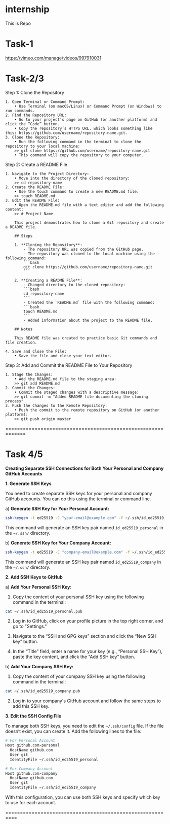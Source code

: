 # internship
This is Repo
# Task-1
https://vimeo.com/manage/videos/997910031

# Task-2/3
Step 1: Clone the Repository

	1. Open Terminal or Command Prompt:
		• Use Terminal (on macOS/Linux) or Command Prompt (on Windows) to run commands.
	2. Find the Repository URL:
		• Go to your project’s page on GitHub (or another platform) and click the “Code” button.
		• Copy the repository’s HTTPS URL, which looks something like this: https://github.com/username/repository-name.git.
	3. Clone the Repository:
		• Run the following command in the terminal to clone the repository to your local machine:
		>> git clone https://github.com/username/repository-name.git
		• This command will copy the repository to your computer.

Step 2: Create a README File

	1. Navigate to the Project Directory:
	 	• Move into the directory of the cloned repository:
		>> cd repository-name
	2. Create the README File:
		• Use the touch command to create a new README.md file:
		>> touch README.md
	3. Edit the README File:
		• Open the README.md file with a text editor and add the following content:
		>> # Project Name

		This project demonstrates how to clone a Git repository and create a README file.

		## Steps

		1. **Cloning the Repository**:
    		- The repository URL was copied from the GitHub page.
    		- The repository was cloned to the local machine using the following command:
    		```bash
    		git clone https://github.com/username/repository-name.git
    		```

		2. **Creating a README File**:
    		- Changed directory to the cloned repository:
    		```bash
    		cd repository-name
    		```
    		- Created the `README.md` file with the following command:
    		```bash
    		touch README.md
    		```
    		- Added information about the project to the README file.

		## Notes

		This README file was created to practice basic Git commands and file creation.

	4. Save and Close the File:
		• Save the file and close your text editor.


Step 3: Add and Commit the README File to Your Repository

	1. Stage the Changes:
		• Add the README.md file to the staging area:
		>> git add README.md
	2. Commit the Changes:
	 	• Commit the staged changes with a descriptive message:
		>> git commit -m "Added README file documenting the cloning process"
	3. Push the Changes to the Remote Repository:
		• Push the commit to the remote repository on GitHub (or another platform):
		>> git push origin master

=============================================================
# Task 4/5

**Creating Separate SSH Connections for Both Your Personal and Company GitHub Accounts**

**1. Generate SSH Keys**

You need to create separate SSH keys for your personal and company GitHub accounts. You can do this using the terminal or command line.

a) **Generate SSH Key for Your Personal Account:**

```bash
ssh-keygen -t ed25519 -C "your-email@example.com" -f ~/.ssh/id_ed25519_personal
```

This command will generate an SSH key pair named `id_ed25519_personal` in the `~/.ssh/` directory.

b) **Generate SSH Key for Your Company Account:**

```bash
ssh-keygen -t ed25519 -C "company-email@example.com" -f ~/.ssh/id_ed25519_company
```

This command will generate an SSH key pair named `id_ed25519_company` in the `~/.ssh/` directory.

**2. Add SSH Keys to GitHub**

a) **Add Your Personal SSH Key:**

1. Copy the content of your personal SSH key using the following command in the terminal:

```bash
cat ~/.ssh/id_ed25519_personal.pub
```

2. Log in to GitHub, click on your profile picture in the top right corner, and go to "Settings."

3. Navigate to the “SSH and GPG keys” section and click the “New SSH key” button.

4. In the “Title” field, enter a name for your key (e.g., “Personal SSH Key”), paste the key content, and click the “Add SSH key” button.

b) **Add Your Company SSH Key:**

1. Copy the content of your company SSH key using the following command in the terminal:

```bash
cat ~/.ssh/id_ed25519_company.pub
```

2. Log in to your company's GitHub account and follow the same steps to add this SSH key.

**3. Edit the SSH Config File**

To manage both SSH keys, you need to edit the `~/.ssh/config` file. If the file doesn’t exist, you can create it. Add the following lines to the file:

```bash
# For Personal Account
Host github.com-personal
  HostName github.com
  User git
  IdentityFile ~/.ssh/id_ed25519_personal

# For Company Account
Host github.com-company
  HostName github.com
  User git
  IdentityFile ~/.ssh/id_ed25519_company
```

With this configuration, you can use both SSH keys and specify which key to use for each account.

==========================================================




